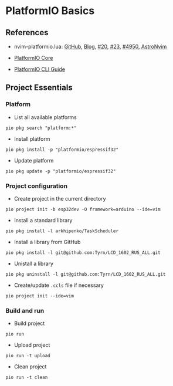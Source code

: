 # PlatformIO Basics

## References

- nvim-platformio.lua:
  [GitHub](https://github.com/anurag3301/nvim-platformio.lua),
  [Blog](https://anurag3301.com/blog/nvim-platformio-lua/),
  [#20](https://github.com/anurag3301/nvim-platformio.lua/issues/20),
  [#23](https://github.com/anurag3301/nvim-platformio.lua/issues/23),
  [#4950](https://github.com/platformio/platformio-core/issues/4950),
  [AstroNvim](https://github.com/Tyrn/dotfiles/blob/main/dot_config/nvim/lua/plugins/nvim-platformio.lua)

- [PlatformIO Core](https://docs.platformio.org/en/latest/core/index.html)
- [PlatformIO CLI Guide](https://docs.platformio.org/en/latest/core/userguide/index.html)

## Project Essentials

### Platform

- List all available platforms

```
pio pkg search "platform:*"
```

- Install platform

```
pio pkg install -p "platformio/espressif32"
```

- Update platform

```
pio pkg update -p "platformio/espressif32"
```

### Project configuration

- Create project in the current directory

```
pio project init -b esp32dev -O framework=arduino --ide=vim
```

- Install a standard library

```
pio pkg install -l arkhipenko/TaskScheduler
```

- Install a library from GitHub

```
pio pkg install -l git@github.com:Tyrn/LCD_1602_RUS_ALL.git
```

- Unistall a library

```
pio pkg uninstall -l git@github.com:Tyrn/LCD_1602_RUS_ALL.git
```

- Create/update `.ccls` file if necessary

```
pio project init --ide=vim
```

### Build and run

- Build project

```
pio run
```

- Upload project

```
pio run -t upload
```

- Clean project

```
pio run -t clean
```
